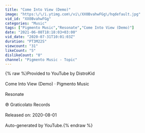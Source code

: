 ```yaml
---
title: "Come Into View (Demo)"
image: "https:\/\/i.ytimg.com\/vi\/XX0BvahwFGg\/hqdefault.jpg"
vid_id: "XX0BvahwFGg"
categories: "Music"
tags: ["Pigmento Music","Resonate","Come Into View (Demo)"]
date: "2021-06-08T18:18:03+03:00"
vid_date: "2020-07-31T10:01:03Z"
duration: "PT3M22S"
viewcount: "31"
likeCount: "5"
dislikeCount: "0"
channel: "Pigmento Music - Topic"
---
```

{% raw %}Provided to YouTube by DistroKid<br /><br />Come Into View (Demo) · Pigmento Music<br /><br />Resonate<br /><br />℗ Graticolato Records<br /><br />Released on: 2020-08-01<br /><br />Auto-generated by YouTube.{% endraw %}
